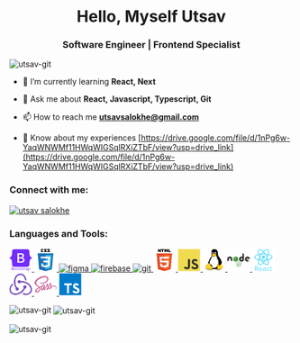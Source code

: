 <h1 align="center">Hello, Myself Utsav</h1>
<h3 align="center">Software Engineer | Frontend Specialist</h3>

<p align="left"> <img src="https://komarev.com/ghpvc/?username=utsav-git&label=Profile%20views&color=0e75b6&style=flat" alt="utsav-git" /> </p>

- 🌱 I’m currently learning **React, Next**

- 💬 Ask me about **React, Javascript, Typescript, Git**

- 📫 How to reach me **utsavsalokhe@gmail.com**

- 📄 Know about my experiences [https://drive.google.com/file/d/1nPg6w-YaqWNWMf11HWqWIGSqlRXiZTbF/view?usp=drive_link](https://drive.google.com/file/d/1nPg6w-YaqWNWMf11HWqWIGSqlRXiZTbF/view?usp=drive_link)

<h3 align="left">Connect with me:</h3>
<p align="left">
<a href="https://linkedin.com/in/utsav salokhe" target="blank"><img align="center" src="https://raw.githubusercontent.com/rahuldkjain/github-profile-readme-generator/master/src/images/icons/Social/linked-in-alt.svg" alt="utsav salokhe" height="30" width="40" /></a>
</p>

<h3 align="left">Languages and Tools:</h3>
<p align="left"> <a href="https://getbootstrap.com" target="_blank" rel="noreferrer"> <img src="https://raw.githubusercontent.com/devicons/devicon/master/icons/bootstrap/bootstrap-plain-wordmark.svg" alt="bootstrap" width="40" height="40"/> </a> <a href="https://www.w3schools.com/css/" target="_blank" rel="noreferrer"> <img src="https://raw.githubusercontent.com/devicons/devicon/master/icons/css3/css3-original-wordmark.svg" alt="css3" width="40" height="40"/> </a> <a href="https://www.figma.com/" target="_blank" rel="noreferrer"> <img src="https://www.vectorlogo.zone/logos/figma/figma-icon.svg" alt="figma" width="40" height="40"/> </a> <a href="https://firebase.google.com/" target="_blank" rel="noreferrer"> <img src="https://www.vectorlogo.zone/logos/firebase/firebase-icon.svg" alt="firebase" width="40" height="40"/> </a> <a href="https://git-scm.com/" target="_blank" rel="noreferrer"> <img src="https://www.vectorlogo.zone/logos/git-scm/git-scm-icon.svg" alt="git" width="40" height="40"/> </a> <a href="https://www.w3.org/html/" target="_blank" rel="noreferrer"> <img src="https://raw.githubusercontent.com/devicons/devicon/master/icons/html5/html5-original-wordmark.svg" alt="html5" width="40" height="40"/> </a> <a href="https://developer.mozilla.org/en-US/docs/Web/JavaScript" target="_blank" rel="noreferrer"> <img src="https://raw.githubusercontent.com/devicons/devicon/master/icons/javascript/javascript-original.svg" alt="javascript" width="40" height="40"/> </a> <a href="https://www.linux.org/" target="_blank" rel="noreferrer"> <img src="https://raw.githubusercontent.com/devicons/devicon/master/icons/linux/linux-original.svg" alt="linux" width="40" height="40"/> </a> <a href="https://nodejs.org" target="_blank" rel="noreferrer"> <img src="https://raw.githubusercontent.com/devicons/devicon/master/icons/nodejs/nodejs-original-wordmark.svg" alt="nodejs" width="40" height="40"/> </a> <a href="https://reactjs.org/" target="_blank" rel="noreferrer"> <img src="https://raw.githubusercontent.com/devicons/devicon/master/icons/react/react-original-wordmark.svg" alt="react" width="40" height="40"/> </a> <a href="https://redux.js.org" target="_blank" rel="noreferrer"> <img src="https://raw.githubusercontent.com/devicons/devicon/master/icons/redux/redux-original.svg" alt="redux" width="40" height="40"/> </a> <a href="https://sass-lang.com" target="_blank" rel="noreferrer"> <img src="https://raw.githubusercontent.com/devicons/devicon/master/icons/sass/sass-original.svg" alt="sass" width="40" height="40"/> </a> <a href="https://www.typescriptlang.org/" target="_blank" rel="noreferrer"> <img src="https://raw.githubusercontent.com/devicons/devicon/master/icons/typescript/typescript-original.svg" alt="typescript" width="40" height="40"/> </a> </p>

<p><img align="left" src="https://github-readme-stats.vercel.app/api/top-langs?username=utsav-git&show_icons=true&locale=en&layout=compact" alt="utsav-git" /></p>

<p>&nbsp;<img align="center" src="https://github-readme-stats.vercel.app/api?username=utsav-git&show_icons=true&locale=en" alt="utsav-git" /></p>

<p><img align="center" src="https://github-readme-streak-stats.herokuapp.com/?user=utsav-git&" alt="utsav-git" /></p>
